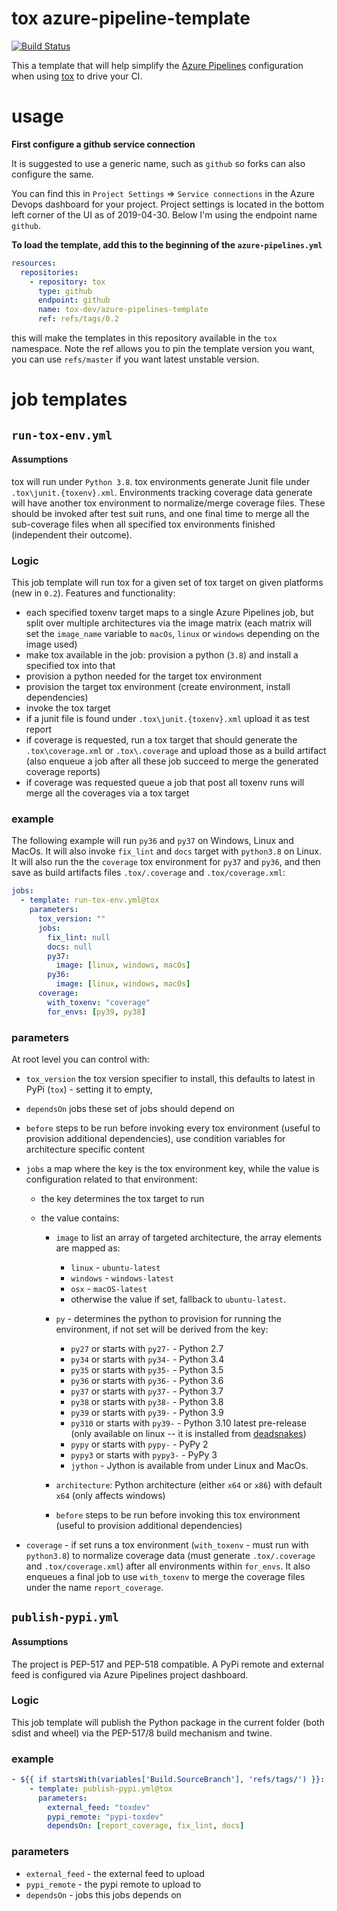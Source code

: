 # tox azure-pipeline-template

[![Build Status](https://dev.azure.com/toxdev/azure-pipelines-template/_apis/build/status/tox-dev.azure-pipelines-template?branchName=master)](https://dev.azure.com/toxdev/azure-pipelines-template/_build/latest?definitionId=11&branchName=master)

This a template that will help simplify the
[Azure Pipelines](https://azure.microsoft.com/en-gb/services/devops/pipelines/) configuration when using
[tox](https://tox.readthedocs.org) to drive your CI.

# usage

**First configure a github service connection**

It is suggested to use a generic name, such as `github` so forks can also configure the same.

You can find this in `Project Settings` => `Service connections` in the Azure Devops dashboard for your project. Project
settings is located in the bottom left corner of the UI as of 2019-04-30. Below I'm using the endpoint name `github`.

**To load the template, add this to the beginning of the `azure-pipelines.yml`**

```yaml
resources:
  repositories:
    - repository: tox
      type: github
      endpoint: github
      name: tox-dev/azure-pipelines-template
      ref: refs/tags/0.2
```

this will make the templates in this repository available in the `tox` namespace. Note the ref allows you to pin the
template version you want, you can use `refs/master` if you want latest unstable version.

# job templates

## `run-tox-env.yml`

#### Assumptions

tox will run under `Python 3.8`. tox environments generate Junit file under `.tox\junit.{toxenv}.xml`. Environments
tracking coverage data generate will have another tox environment to normalize/merge coverage files. These should be
invoked after test suit runs, and one final time to merge all the sub-coverage files when all specified tox environments
finished (independent their outcome).

### Logic

This job template will run tox for a given set of tox target on given platforms (new in `0.2`). Features and
functionality:

- each specified toxenv target maps to a single Azure Pipelines job, but split over multiple architectures via the image
  matrix (each matrix will set the `image_name` variable to `macOs`, `linux` or `windows` depending on the image used)
- make tox available in the job: provision a python (`3.8`) and install a specified tox into that
- provision a python needed for the target tox environment
- provision the target tox environment (create environment, install dependencies)
- invoke the tox target
- if a junit file is found under `.tox\junit.{toxenv}.xml` upload it as test report
- if coverage is requested, run a tox target that should generate the `.tox\coverage.xml` or `.tox\.coverage` and upload
  those as a build artifact (also enqueue a job after all these job succeed to merge the generated coverage reports)
- if coverage was requested queue a job that post all toxenv runs will merge all the coverages via a tox target

### example

The following example will run `py36` and `py37` on Windows, Linux and MacOs. It will also invoke `fix_lint` and `docs`
target with `python3.8` on Linux. It will also run the the `coverage` tox environment for `py37` and `py36`, and then
save as build artifacts files `.tox/.coverage` and `.tox/coverage.xml`:

```yaml
jobs:
  - template: run-tox-env.yml@tox
    parameters:
      tox_version: ""
      jobs:
        fix_lint: null
        docs: null
        py37:
          image: [linux, windows, macOs]
        py36:
          image: [linux, windows, macOs]
      coverage:
        with_toxenv: "coverage"
        for_envs: [py39, py38]
```

### parameters

At root level you can control with:

- `tox_version` the tox version specifier to install, this defaults to latest in PyPi (`tox`) - setting it to empty,
- `dependsOn` jobs these set of jobs should depend on
- `before` steps to be run before invoking every tox environment (useful to provision additional dependencies), use
  condition variables for architecture specific content
- `jobs` a map where the key is the tox environment key, while the value is configuration related to that environment:

  - the key determines the tox target to run
  - the value contains:

    - `image` to list an array of targeted architecture, the array elements are mapped as:

      - `linux` - `ubuntu-latest`
      - `windows` - `windows-latest`
      - `osx` - `macOS-latest`
      - otherwise the value if set, fallback to `ubuntu-latest`.

    - `py` - determines the python to provision for running the environment, if not set will be derived from the key:
      - `py27` or starts with `py27-` - Python 2.7
      - `py34` or starts with `py34-` - Python 3.4
      - `py35` or starts with `py35-` - Python 3.5
      - `py36` or starts with `py36-` - Python 3.6
      - `py37` or starts with `py37-` - Python 3.7
      - `py38` or starts with `py38-` - Python 3.8
      - `py39` or starts with `py39-` - Python 3.9
      - `py310` or starts with `py39-` - Python 3.10 latest pre-release (only available on linux -- it is installed from
        [deadsnakes](https://github.com/deadsnakes))
      - `pypy` or starts with `pypy-` - PyPy 2
      - `pypy3` or starts with `pypy3-` - PyPy 3
      - `jython` - Jython is available from under Linux and MacOs.
    - `architecture`: Python architecture (either `x64` or `x86`) with default `x64` (only affects windows)
    - `before` steps to be run before invoking this tox environment (useful to provision additional dependencies)

- `coverage` - if set runs a tox environment (`with_toxenv` - must run with `python3.8`) to normalize coverage data
  (must generate `.tox/.coverage` and `.tox/coverage.xml`) after all environments within `for_envs`. It also enqueues a
  final job to use `with_toxenv` to merge the coverage files under the name `report_coverage`.

## `publish-pypi.yml`

#### Assumptions

The project is PEP-517 and PEP-518 compatible. A PyPi remote and external feed is configured via Azure Pipelines project
dashboard.

### Logic

This job template will publish the Python package in the current folder (both sdist and wheel) via the PEP-517/8 build
mechanism and twine.

### example

```yaml
- ${{ if startsWith(variables['Build.SourceBranch'], 'refs/tags/') }}:
    - template: publish-pypi.yml@tox
      parameters:
        external_feed: "toxdev"
        pypi_remote: "pypi-toxdev"
        dependsOn: [report_coverage, fix_lint, docs]
```

### parameters

- `external_feed` - the external feed to upload
- `pypi_remote` - the pypi remote to upload to
- `dependsOn` - jobs this jobs depends on
